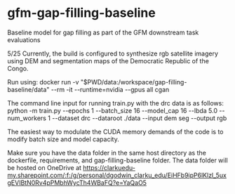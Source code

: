 # gfm-gap-filling-baseline
Baseline model for gap filling as part of the GFM downstream task evaluations

5/25
Currently, the build is configured to synthesize rgb satellite imagery using DEM and segmentation maps of the Democratic Republic of the Congo. 

Run using:
docker run -v "$PWD/data:/workspace/gap-filling-baseline/data" --rm -it --runtime=nvidia --gpus all cgan

The command line input for running train.py with the drc data is as follows: 
python -m train.py --epochs 1 --batch_size 16 --model_cap 16 --lbda 5.0 --num_workers 1 --dataset drc --dataroot ./data --input dem seg --output rgb

The easiest way to modulate the CUDA memory demands of the code is to modify batch size and model capacity.

Make sure you have the data folder in the same host directory as the dockerfile, requirements, and gap-filling-baseline folder. The data folder will be hosted on OneDrive at https://clarkuedu-my.sharepoint.com/:f:/g/personal/dgodwin_clarku_edu/EiHFb9ipP6lKlzl_5uxgEVIBtN0Rv4pPMbhWycTh4WBaFQ?e=YaQaO5

